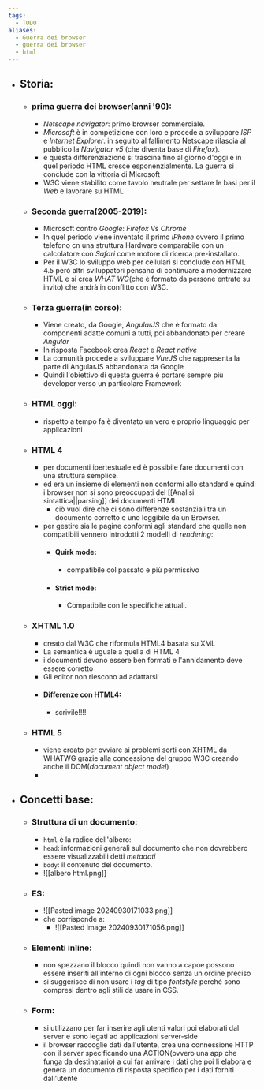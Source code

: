 ```yaml
---
tags:
  - TODO
aliases:
  - Guerra dei browser
  - guerra dei browser
  - html
---
```


- ## Storia:
	- ### prima guerra dei browser(anni '90):
		- _Netscape navigator_: primo browser commerciale.
		- _Microsoft_ è in competizione con loro e procede a sviluppare _ISP_ e _Internet Explorer_. in seguito al fallimento Netscape rilascia al pubblico la _Navigator v5_ (che diventa base di _Firefox_). 
		- e questa differenziazione si trascina fino al giorno d'oggi e in quel periodo HTML cresce esponenzialmente. La guerra si conclude con la vittoria di Microsoft
		- W3C viene stabilito come tavolo neutrale per settare le basi per il _Web_ e lavorare su HTML
	- ### Seconda guerra(2005-2019):
		- Microsoft contro _Google_: _Firefox_ Vs _Chrome_
		- In quel periodo viene inventato il primo _iPhone_ ovvero il primo telefono cn una struttura Hardware comparabile con un calcolatore con _Safari_ come motore di ricerca pre-installato.
		- Per il W3C lo sviluppo web per cellulari si conclude con HTML 4.5 però altri sviluppatori pensano di continuare a modernizzare HTML e si crea _WHAT WG_(che è formato da persone entrate su invito) che andrà in conflitto con W3C.  
	- ### Terza guerra(in corso):
		- Viene creato, da Google, _AngularJS_ che è formato da componenti adatte comuni a tutti, poi abbandonato per creare _Angular_
		- In risposta Facebook crea _React_ e _React native_
		- La comunità procede a sviluppare _VueJS_ che rappresenta la parte di AngularJS abbandonata da Google  
		- Quindi l'obiettivo di questa guerra è portare sempre più developer verso un particolare Framework
	- ### HTML oggi:
		- rispetto a tempo fa è diventato un vero e proprio linguaggio per applicazioni 
	- ### HTML 4
		- per documenti ipertestuale ed è possibile fare documenti con una struttura semplice.
		- ed era un insieme di elementi non conformi allo standard e quindi i browser non si sono preoccupati del [[Analisi sintattica||parsing]] dei documenti HTML
			- ciò vuol dire che ci sono differenze sostanziali tra un documento corretto e uno leggibile da un Browser.
		- per gestire sia le pagine conformi agli standard che quelle non compatibili vennero introdotti 2 modelli di _rendering_:
			- #### Quirk mode:
				- compatibile col passato e più permissivo
			- #### Strict mode:
				- Compatibile con le specifiche attuali.
	- ### XHTML 1.0
		- creato dal W3C che riformula HTML4 basata su XML
		- La semantica è uguale a quella di HTML 4 
		- i documenti devono essere ben formati e l'annidamento deve essere corretto
		- Gli editor non riescono ad adattarsi
		- #### Differenze con HTML4:
			- scrivile!!!!
	- ### HTML 5
		- viene creato per ovviare ai problemi sorti con XHTML da WHATWG grazie alla concessione del gruppo W3C creando anche il DOM(_document object model_) 
		- 
- ## Concetti base:
	- ### Struttura di un documento:
		- `html` è la radice dell'albero:
		- `head`: informazioni generali sul documento che non dovrebbero essere visualizzabili detti _metadati_
		- `body`: il contenuto del documento.
		- ![[albero html.png]]
	- ### ES:
		- ![[Pasted image 20240930171033.png]]
		- che corrisponde a:
			- ![[Pasted image 20240930171056.png]]
	- ### Elementi inline:
		- non spezzano il blocco quindi non vanno a capoe possono essere inseriti all'interno di ogni blocco senza un ordine preciso 
		- si suggerisce di non usare i _tag_ di tipo _fontstyle_ perché sono compresi dentro agli stili da usare in CSS.
	- ### Form:
		- si utilizzano per far inserire agli utenti valori poi elaborati dal server e sono legati ad applicazioni server-side 
		- il browser raccoglie dati dall'utente, crea una connessione HTTP con il server specificando una ACTION(ovvero una app che funga da destinatario) a cui far arrivare i dati che poi li elabora e genera un documento di risposta specifico per i dati forniti dall'utente  